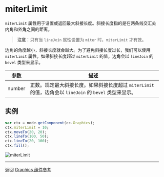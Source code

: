 # miterLimit

`miterLimit` 属性用于设置或返回最大斜接长度。斜接长度指的是在两条线交汇处内角和外角之间的距离。

> **注意**：只有当 `lineJoin` 属性设置为 `miter` 时，`miterLimit` 才有效。

边角的角度越小，斜接长度就会越大。为了避免斜接长度过长，我们可以使用 `miterLimit` 属性。如果斜接长度超过 `miterLimit` 的值，边角会以 `lineJoin` 的 `bevel` 类型来显示。  

| 参数 | 描述
| -------------- | ----------- |
| number | 正数。规定最大斜接长度。如果斜接长度超过 `miterLimit` 的值，边角会以 `lineJoin` 的 `bevel` 类型来显示。

## 实例

```javascript
var ctx = node.getComponent(cc.Graphics);
ctx.miterLimit = 10;
ctx.moveTo(20, 20);
ctx.lineTo(100, 50);
ctx.lineTo(20, 100);
ctx.fill();
```

![miterLimit](graphics/miterLimit.png)

<hr>

返回 [Graphics 组件参考](../../components/graphics.md)
